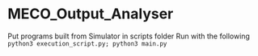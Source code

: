 # MECO_Output_Analyser

Put programs built from Simulator in scripts folder
Run with the following `python3 execution_script.py; python3 main.py`